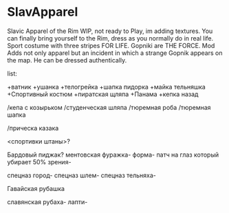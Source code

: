 # SlavApparel
Slavic Apparel of the Rim
WIP, not ready to Play, im adding textures. You can finally bring yourself to the Rim, dress as you normally do in real life. Sport costume with three stripes FOR LIFE. Gopniki are THE FORCE. Mod Adds not only apparel but an incident in which a strange Gopnik appears on the map. He can be dressed authentically.

list:

+ватник
+ушанка
+телогрейка
+шапка пидорка
+майка тельняшка
+Спортивный костюм
+пиратская щляпа
+Панама
+кепка назад

/кепа с козырьком
/студенческая шляпа
/тюремная роба
/тюремная шапка

/прическа казака

<спортивки штаны>?


Бардовый пиджак?
ментовская фуражка-
форма-
патч на глаз который убирает 50% зрения-

спецназ город-
спецназ шлем-
спецназ тельняха-

Гавайская рубашка

славянская рубаха-
лапти-